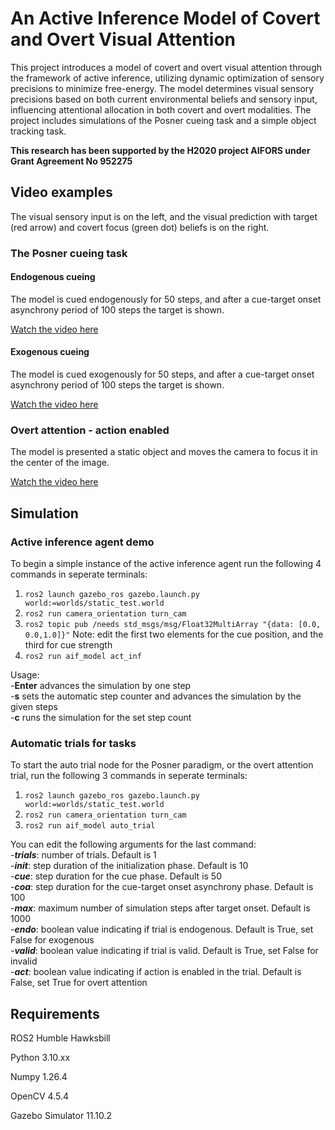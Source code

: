 # An Active Inference Model of Covert and Overt Visual Attention

This project introduces a model of covert and overt visual attention through the framework of active inference, utilizing dynamic optimization of sensory precisions to minimize free-energy. The model determines visual sensory precisions based on both current environmental beliefs and sensory input, influencing attentional allocation in both covert and overt modalities. The project includes simulations of the Posner cueing task and a simple object tracking task.

**This research has been supported by the H2020 project AIFORS under Grant Agreement No 952275**

## Video examples

The visual sensory input is on the left, and the visual prediction with target (red arrow) and covert focus (green dot) beliefs is on the right. 

### The Posner cueing task

#### Endogenous cueing

The model is cued endogenously for 50 steps, and after a cue-target onset asynchrony period of 100 steps the target is shown.

[Watch the video here](https://www.youtube.com/watch?v=0CwjfhYo5eQ)

#### Exogenous cueing

The model is cued exogenously for 50 steps, and after a cue-target onset asynchrony period of 100 steps the target is shown.

[Watch the video here](https://www.youtube.com/watch?v=KfKeA_bZ7O0)

### Overt attention - action enabled

The model is presented a static object and moves the camera to focus it in the center of the image.

[Watch the video here](https://www.youtube.com/watch?v=Ay33udKygOo)


## Simulation

### Active inference agent demo

To begin a simple instance of the active inference agent run the following 4 commands in seperate terminals:

1. `ros2 launch gazebo_ros gazebo.launch.py world:=worlds/static_test.world`
2. `ros2 run camera_orientation turn_cam`
3. `ros2 topic pub /needs std_msgs/msg/Float32MultiArray "{data: [0.0, 0.0,1.0]}"` Note: edit the first two elements for the cue position, and the third for cue strength
4. `ros2 run aif_model act_inf`

Usage:<br/>
    -**Enter** advances the simulation by one step<br/> 
    -**s** sets the automatic step counter and advances the simulation by the given steps<br/>
    -**c** runs the simulation for the set step count<br/>

### Automatic trials for tasks

To start the auto trial node for the Posner paradigm, or the overt attention trial, run the following 3 commands in seperate terminals:

1. `ros2 launch gazebo_ros gazebo.launch.py world:=worlds/static_test.world`
2. `ros2 run camera_orientation turn_cam`
3. `ros2 run aif_model auto_trial`

You can edit the following arguments for the last command:<br/>
    -__*trials*__: number of trials. Default is 1<br/>
    -__*init*__: step duration of the initialization phase. Default is 10<br/>
    -__*cue*__: step duration for the cue phase. Default is 50<br/>
    -__*coa*__: step duration for the cue-target onset asynchrony phase. Default is 100<br/>
    -__*max*__: maximum number of simulation steps after target onset. Default is 1000<br/>
    -__*endo*__: boolean value indicating if trial is endogenous. Default is True, set False for exogenous<br/>
    -__*valid*__: boolean value indicating if trial is valid. Default is True, set False for invalid<br/>
    -__*act*__: boolean value indicating if action is enabled in the trial. Default is False, set True for overt attention<br/>

## Requirements

ROS2 Humble Hawksbill

Python 3.10.xx

Numpy 1.26.4

OpenCV 4.5.4

Gazebo Simulator 11.10.2

